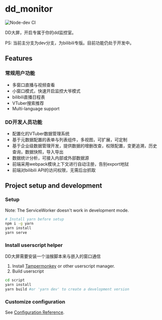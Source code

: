 # dd_monitor

![Node-dev CI](https://github.com/ddmonitor/dd_monitor/workflows/Node-dev%20CI/badge.svg)

DD大屏，开启专属于你的dd监控室。

PS: 当前主分支为dev分支，为bilibili专版。目前功能仍处于开发中。

## Features

### 常规用户功能
* 多窗口直播与视频查看
* 小窗口模式，快速开启监控大爷模式
* bilibili直播日程表
* VTuber搜索推荐
* Multi-language support

### DD开发人员功能
* 配置化的VTuber数据管理系统
* 基于元数据配置的表单与列表组件，多视图，可扩展，可定制
* 基于企业级数据管理开发，提供数据的增删改查，权限配置，变更追溯，历史查询，数据快照，导入导出
* 数据统计分析，可接入内部或外部数据源
* 前端采用webpack模块上下文进行自动注册，告别export地狱
* 前端对bilibili API的访问权限，无需后台抓取


## Project setup and development

### Setup

Note: The ServiceWorker doesn't work in development mode.
```bash
# Install yarn before setup
npm i -g yarn
yarn install
yarn serve
```
### Install userscript helper

DD大屏需要安装一个油猴脚本来与嵌入的窗口通信

1. Install [Tampermonkey](http://www.tampermonkey.net) or other userscript manager.
2. Build userscript
```bash
cd script
yarn install
yarn build #or 'yarn dev' to create a development version
```

### Customize configuration
See [Configuration Reference](https://cli.vuejs.org/config/).
